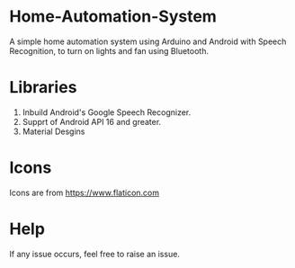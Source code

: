 # Home-Automation-System
A simple home automation system using Arduino and Android with Speech Recognition, to
turn on lights and fan using Bluetooth.

# Libraries
1. Inbuild Android's Google Speech Recognizer.
2. Supprt of Android API 16 and greater.
3. Material Desgins

# Icons
Icons are from https://www.flaticon.com

# Help
If any issue occurs, feel free to raise an issue.
